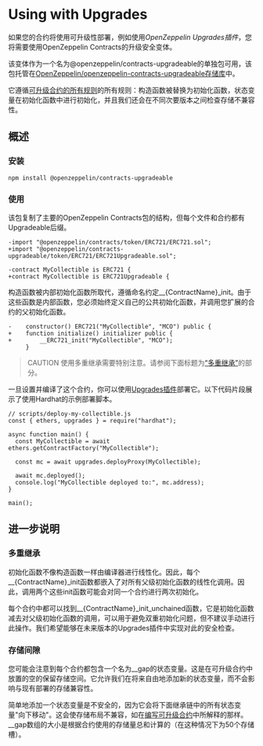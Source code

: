 # Using with Upgrades
如果您的合约将使用可升级性部署，例如使用*OpenZeppelin Upgrades插件*，您将需要使用OpenZeppelin Contracts的升级安全变体。

该变体作为一个名为@openzeppelin/contracts-upgradeable的单独包可用，该包托管在[OpenZeppelin/openzeppelin-contracts-upgradeable存储库](https://github.com/OpenZeppelin/openzeppelin-contracts-upgradeable)中。

它遵循[可升级合约的所有规则](../../Upgrades-Plugins/Writing-Upgradeable-Contracts.md)的所有规则：构造函数被替换为初始化函数，状态变量在初始化函数中进行初始化，并且我们还会在不同次要版本之间检查存储不兼容性。

## 概述
### 安装
```
npm install @openzeppelin/contracts-upgradeable
```
### 使用
该包复制了主要的OpenZeppelin Contracts包的结构，但每个文件和合约都有Upgradeable后缀。
```
-import "@openzeppelin/contracts/token/ERC721/ERC721.sol";
+import "@openzeppelin/contracts-upgradeable/token/ERC721/ERC721Upgradeable.sol";

-contract MyCollectible is ERC721 {
+contract MyCollectible is ERC721Upgradeable {
```

构造函数被内部初始化函数所取代，遵循命名约定__{ContractName}_init。由于这些函数是内部函数，您必须始终定义自己的公共初始化函数，并调用您扩展的合约的父初始化函数。

```
-    constructor() ERC721("MyCollectible", "MCO") public {
+    function initialize() initializer public {
+        __ERC721_init("MyCollectible", "MCO");
     }
```

> CAUTION
使用多重继承需要特别注意。请参阅下面标题为[“多重继承”](#多重继承)的部分。

一旦设置并编译了这个合约，你可以使用[Upgrades插件](../../Upgrades-Plugins/Overview.md)部署它。以下代码片段展示了使用Hardhat的示例部署脚本。

```
// scripts/deploy-my-collectible.js
const { ethers, upgrades } = require("hardhat");

async function main() {
  const MyCollectible = await ethers.getContractFactory("MyCollectible");

  const mc = await upgrades.deployProxy(MyCollectible);

  await mc.deployed();
  console.log("MyCollectible deployed to:", mc.address);
}

main();
```

## 进一步说明

### 多重继承

初始化函数不像构造函数一样由编译器进行线性化。因此，每个__{ContractName}_init函数都嵌入了对所有父级初始化函数的线性化调用。因此，调用两个这些init函数可能会对同一个合约进行两次初始化。

每个合约中都可以找到__{ContractName}_init_unchained函数，它是初始化函数减去对父级初始化函数的调用，可以用于避免双重初始化问题，但不建议手动进行此操作。我们希望能够在未来版本的Upgrades插件中实现对此的安全检查。

### 存储间隙

您可能会注意到每个合约都包含一个名为__gap的状态变量。这是在可升级合约中放置的空的保留存储空间。它允许我们在将来自由地添加新的状态变量，而不会影响与现有部署的存储兼容性。

简单地添加一个状态变量是不安全的，因为它会将下面继承链中的所有状态变量"向下移动"。这会使存储布局不兼容，如在[编写可升级合约](../../Upgrades-Plugins/Writing-Upgradeable-Contracts.md#修改合约)中所解释的那样。__gap数组的大小是根据合约使用的存储量总和计算的（在这种情况下为50个存储槽）。